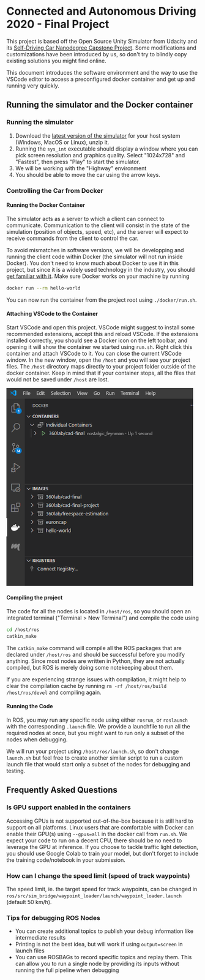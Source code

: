 
# Connected and Autonomous Driving 2020 - Final Project

This project is based off the Open Source Unity Simulator from Udacity and its [Self-Driving Car Nanodegree Capstone Project](https://github.com/udacity/CarND-Capstone). Some modifications and customizations have been introduced by us, so don't try to blindly copy existing solutions you might find online.

This document introduces the software environment and the way to use the VSCode editor to access a preconfigured docker container and get up and running very quickly. 


## Running the simulator and the Docker container

### Running the simulator

1. Download the [latest version of the simulator](https://github.com/udacity/CarND-Capstone/releases/tag/v1.3) for your host system (Windows, MacOS or Linux), unzip it.
1. Running the `sys_int` executable should display a window where you can pick screen resolution and graphics quality. Select "1024x728" and "Fastest", then press "Play" to start the simulator.
1. We will be working with the "Highway" environment
1. You should be able to move the car using the arrow keys.


### Controlling the Car from Docker

#### Running the Docker Container
The simulator acts as a server to which a client can connect to communicate. Communication to the client will consist in the state of the simulation (position of objects, speed, etc), and the server will expect to receive commands from the client to control the car. 

To avoid mismatches in software versions, we will be developping and running the client code within Docker (the simulator will not run inside Docker). You don't need to know much about Docker to use it in this project, but since it is a widely used technology in the industry, you should [get familiar with it](https://docs.docker.com/get-started/). Make sure Docker works on your machine by running 

```bash
docker run --rm hello-world
```

You can now run the container from the project root using `./docker/run.sh`.

#### Attaching VSCode to the Container

Start VSCode and open this project. VSCode might suggest to install some recommended extensions, accept this and reload VSCode. If the extensions installed correctly, you should see a Docker icon on the left toolbar, and opening it will show the container we started using `run.sh`. Right click this container and attach VSCode to it. You can close the current VSCode window. In the new window, open the `/host` and you will see your project files. The `/host` directory maps directly to your project folder outside of the docker container. Keep in mind that if your container stops, all the files that would not be saved under `/host` are lost.

![Attach VSCode](docs/vscode_docker.png)


#### Compiling the project

The code for all the nodes is located in `/host/ros`, so you should open an integrated terminal ("Terminal > New Terminal") and compile the code using 

```bash
cd /host/ros
catkin_make
```

The `catkin_make` command will compile all the ROS packages that are declared under `/host/ros` and should be successful before you modify anything. Since most nodes are written in Python, they are not actually compiled, but ROS is merely doing some notekeeping about them.

If you are experiencing strange issues with compilation, it might help to clear the compilation cache by running `rm -rf /host/ros/build /host/ros/devel` and compiling again.

#### Running the Code

In ROS, you may run any specific node using either `rosrun`, or `roslaunch` with the corresponding `.launch` file. We provide a launchfile to run all the required nodes at once, but you might want to run only a subset of the nodes when debugging.

We will run your project using `/host/ros/launch.sh`, so don't change `launch.sh` but feel free to create another similar script to run a custom launch file that would start only a subset of the nodes for debugging and testing.




## Frequently Asked Questions

### Is GPU support enabled in the containers
Accessing GPUs is not supported out-of-the-box because it is still hard to support on all platforms. Linux users that are comfortable with Docker can enable their GPU(s) using `--gpus=all` in the docker call from `run.sh`. We expect your code to run on a decent CPU, there should be no need to leverage the GPU at inference. If you choose to tackle traffic light detection, you should use Google Colab to train your model, but don't forget to include the training code/notebook in your submission.


### How can I change the speed limit (speed of track waypoints)
The speed limit, ie. the target speed for track waypoints, can be changed in `ros/src/sim_bridge/waypoint_loader/launch/waypoint_loader.launch` (default 50 km/h).

### Tips for debugging ROS Nodes
- You can create additional topics to publish your debug information like intermediate results
- Printing is not the best idea, but will work if using `output=screen` in launch files
- You can use ROSBAGs to record specific topics and replay them. This can allow you to run a single node by providing its inputs without running the full pipeline when debugging


